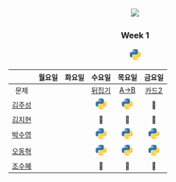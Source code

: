 <div align="center">
  <h3><img src="https://user-images.githubusercontent.com/46666296/133788774-1bba4108-db05-4d35-88ac-e355f29040a0.png"></h3>

  ### <center>**Week 1**</center>
  <!--Python-->
  <img src="https://raw.githubusercontent.com/vscode-icons/vscode-icons/master/icons/file_type_python.svg" height="25"/>
  
  <!--문제를 풀었으면 위의 아이콘을 복사해서 붙여넣기-->
  <!--링크 삽입할 때 Forked Repo(개인 저장소)가 아닌 Remote Repo(원본 저장소) 주소를 붙여넣을 것-->
  ||월요일|화요일|수요일|목요일|금요일|
  |:---------------:|:---------------:|:---------------:|:---------------:|:---------------:|:---------------:|
  |문제|||[뒤집기](https://www.acmicpc.net/problem/1439)|[A->B](https://www.acmicpc.net/problem/16953)|[카드2](https://www.acmicpc.net/problem/2164)|
  |[김주성](https://github.com/kjs2109)|||[<img src="https://raw.githubusercontent.com/vscode-icons/vscode-icons/master/icons/file_type_python.svg" height="25"/>](./BOJ1439_김주성.py)|[<img src="https://raw.githubusercontent.com/vscode-icons/vscode-icons/master/icons/file_type_python.svg" height="25"/>](./BOJ16953_김주성.py)| 🧠 |
  |[김지현](https://github.com/codehyunn)||| 🧠 | 🧠 | 🧠 |
  |[박수영](https://github.com/nstalways)|||[<img src="https://raw.githubusercontent.com/vscode-icons/vscode-icons/master/icons/file_type_python.svg" height="25"/>](./BOJ1439_박수영.py)|[<img src="https://raw.githubusercontent.com/vscode-icons/vscode-icons/master/icons/file_type_python.svg" height="25"/>](./BOJ16953_박수영.py)|[<img src="https://raw.githubusercontent.com/vscode-icons/vscode-icons/master/icons/file_type_python.svg" height="25"/>](./BOJ2164_박수영.py)|
  |[오동혁](https://github.com/97DongHyeokOH)|||[<img src="https://raw.githubusercontent.com/vscode-icons/vscode-icons/master/icons/file_type_python.svg" height="25"/>](./BOJ1439_오동혁.py)|[<img src="https://raw.githubusercontent.com/vscode-icons/vscode-icons/master/icons/file_type_python.svg" height="25"/>](./BOJ16953_오동혁.py)|[<img src="https://raw.githubusercontent.com/vscode-icons/vscode-icons/master/icons/file_type_python.svg" height="25"/>](./BOJ2164_오동혁.py)|
  |[조수혜](https://github.com/suhyehye)||| 🧠 | 🧠 | 🧠 |
</div>
